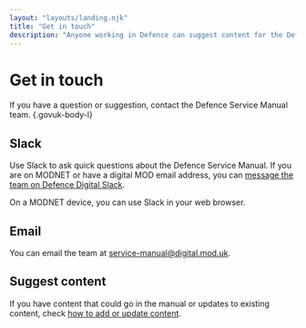 ```yaml
---
layout: "layouts/landing.njk"
title: "Get in touch"
description: "Anyone working in Defence can suggest content for the Defence Service Manual. Find out how to add or update content."
---
```


# Get in touch

If you have a question or suggestion, contact the Defence Service Manual team. {.govuk-body-l}

## Slack

Use Slack to ask quick questions about the Defence Service Manual. If you are on MODNET or have a digital MOD email address, you can [message the team on Defence Digital Slack](https://defencedigital.slack.com/archives/C03L6486PBN/).

On a MODNET device, you can use Slack in your web browser.

## Email

You can email the team at [service-manual@digital.mod.uk](mailto:service-manual@digital.mod.uk).

## Suggest content

If you have content that could go in the manual or updates to existing content, check [how to add or update content](/add-or-update-content/).
